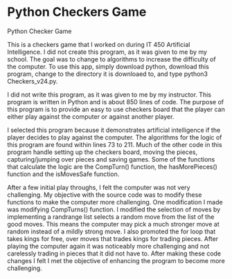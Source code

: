 # Python Checkers Game
Python Checker Game

This is a checkers game that I worked on during IT 450 Artificial Intelligence. I did not create this program, as it was given to me by my school. The goal was to change to algorithms to increase the difficulty of the computer. To use this app, simply download python, download this program, change to the directory it is downloaed to, and type python3 Checkers_v24.py.

I did not write this program, as it was given to me by my instructor. This program is written in Python and is about 850 lines of code. The purpose of this program is to provide an easy to use checkers board that the player can either play against the computer or against another player.

I selected this program because it demonstrates artificial intelligence if the player decides to play against the computer. The algorithms for the logic of this program are found within lines 73 to 211. Much of the other code in this program handle setting up the checkers board, moving the pieces, capturing/jumping over pieces and saving games. Some of the functions that calculate the logic are the CompTurn() function, the hasMorePieces() function and the isMovesSafe function. 

After a few initial play throughs, I felt the computer was not very challenging. My objective with the source code was to modify these functions to make the computer more challenging. One modification I made was modifying CompTurns() function. I modified the selection of moves by implementing a randrange list selects a random move from the list of the good moves. This means the computer may pick a much stronger move at random instead of a mildly strong move. I also promoted the for loop that takes kings for free, over moves that trades kings for trading pieces. After playing the computer again it was noticeably more challenging and not carelessly trading in pieces that it did not have to. After making these code changes I felt I met the objective of enhancing the program to become more challenging. 
